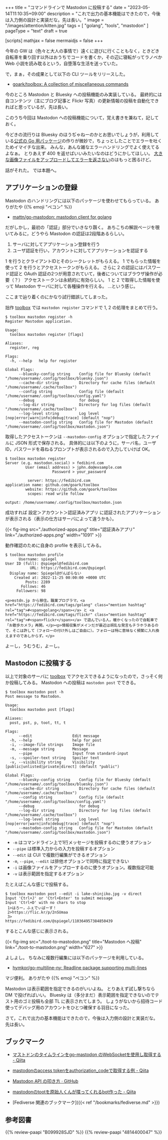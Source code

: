 +++
title = "コマンドラインで Mastodon に投稿する"
date =  "2023-05-14T11:10:35+09:00"
description = "これで出力の基本機能はできたので，今後は入力側の設計と実装だな。先は長い。"
image = "/images/attention/kitten.jpg"
tags = [ "golang", "tools", "mastodon" ]
pageType = "text"
draft = true

[scripts]
  mathjax = false
  mermaidjs = false
+++

今年の GW は（色々と大人の事情で）遠くに遊びに行くこともなく，ときどき自転車を乗り回す以外はおうちでコードを書くか，その辺に寝転がってラノベか Web 小説を読み耽るという，自堕落な生活を送っていた。

で，まぁ，その成果として以下の CLI ツールをリリースした。

- [goark/toolbox: A collection of miscellaneous commands][toolbox]

今のところ Mastodon と Bluesky への投稿機能のみ実装している。
最終的には自コンテンツ（主にブログ記事と Flickr 写真）の更新情報の投稿を自動化できればと思っているが，先は長い。

このうち今回は Mastodon への投稿機能について，覚え書きを兼ねて，記しておく。

今どきの流行りは Bluesky のほうぢゃねーのかとお思いでしょうが，利用している[公式の Go 用パッケージ](https://github.com/bluesky-social/indigo "bluesky-social/indigo: Go source code for Bluesky's atproto services. NOT STABLE (yet)")の作りが微妙で，ちょっとしたことでエラーを吐くためイマイチな出来。
みんな，あんな雑なエラーハンドリングでよく使えてるよなぁ。
とりあえず 400 を返せばいいみたいなのはどうにかしてほしい。
[大きな画像ファイルをアップロードしてエラーを返さない](https://zenn.dev/username/articles/20230506-downsizing-images "画像ファイルのサイズを縮小したい")のはもっと困るけど。

話がそれた。
では本題へ。

## アプリケーションの登録

Mastodon のハンドリングには以下のパッケージを使わせてもらっている。
ありがたや {{% emoji "ペコン" %}}

- [mattn/go-mastodon: mastodon client for golang][mattn/go-mastodon]

だがしかし，最初の「認証」部分でいきなり躓く。
あちこちの解説ページを覗いてみるに，どうやら Mastodon の認証は2段階あるらしい。

1. サーバに対してアプリケーション登録を行う
2. ユーザ認証を行い，アカウントに対してアプリケーションを認証する

1 を行うとクライアントIDとそのシークレットがもらえる。
1 でもらった情報を使って 2 を行うとアクセストークンがもらえる。
さらに 2 の認証にはパスワード認証と OAuth 認証の2つが用意されていて，後者についてはブラウザ操作が必要（？）
アクセストークンは永続的に有効らしい。
1 と 2 で取得した情報を使って Mastodon サーバに対して各種操作を行える。
 ...という感じ。

ここまで辿り着くのにかなり試行錯誤してしまった。

拙作 [toolbox] では `mastodon register` コマンドで 1, 2 の処理をまとめて行う。

```text
$ toolbox mastodon register -h
Register Mastodon application.

Usage:
  toolbox mastodon register [flags]

Aliases:
  register, reg

Flags:
  -h, --help   help for register

Global Flags:
      --bluesky-config string    Config file for Bluesky (default "/home/username/.config/toolbox/bluesky.json")
      --cache-dir string         Directory for cache files (default "/home/username/.cache/toolbox")
      --config string            Config file (default "/home/username/.config/toolbox/config.yaml")
      --debug                    for debug
      --log-dir string           Directory for log files (default "/home/username/.cache/toolbox")
      --log-level string         Log level [nop|error|warn|info|debug|trace] (default "nop")
      --mastodon-config string   Config file for Mastodon (default "/home/username/.config/toolbox/mastodon.json")
```

取得したアクセストークンは `--mastodon-config` オプションで指定したファイルに JSON 形式で保存される。
具体的には以下のように，サーバ名，ユーザID，パスワードを尋ねるプロンプトが表示されるので入力していけば OK。

```text
$ toolbox mastodon register
Server (e.g. mastodon.social) > fedibird.com
         User (email address) > jphn.do@exsample.com
                     Password > your_password

          server: https://fedibird.com
application name: github.com/goark/toolbox
         website: https://github.com/goark/toolbox
          scopes: read write follow

output: /home/username/.config/toolbox/mastodon.json
```

成功すれば 設定＞アカウント＞認証済みアプリ に認証されたアプリケーションが表示される（表示の仕方はサーバによって違うかも）。

{{< fig-img src="./authorized-apps.png" title="認証済みアプリ" link="./authorized-apps.png" width="1091" >}}

動作確認のために自身の profile を表示してみる。

```text
$ toolbox mastodon profile
      Username: spiegel
User ID (full): @spiegel@fedibird.com
           URL: https://fedibird.com/@spiegel
  Display name: Spiegel@がんばらない
    Created at: 2022-11-25 00:00:00 +0000 UTC
         Posts: 2289
       Follows: 46
     Followers: 98

<p>mstdn.jp から移住。職業プログラマ。<a href="https://fedibird.com/tags/golang" class="mention hashtag" rel="tag">#<span>golang</span></a> と <a href="https://fedibird.com/tags/flickr" class="mention hashtag" rel="tag">#<span>flickr</span></a> で遊んでいる人。暖かくなったので自転車で「お散歩カメラ」再開。</p><p>情報収集がメインだが最近は胡乱な発言もチラホラあるので，そこは許して（フォローの付け外しはご自由に）。フォローは特に意味なく頻繁に入れ換えますのであしからず。</p>
```

よーし，うむうむ，よーし。

## Mastodon に投稿する

以上で対象のサーバに [toolbox] でアクセスできるようになったので，さっそく何か投稿してみる。
Mastodon への投稿は `mastodon post` でできる。

```text
$ toolbox mastodon post -h
Post message to Mastodon.

Usage:
  toolbox mastodon post [flags]

Aliases:
  post, pst, p, toot, tt, t

Flags:
      --edit                  Edit message
  -h, --help                  help for post
  -i, --image-file strings    Image file
  -m, --message string        Message
      --pipe                  Input from standard-input
  -s, --spoiler-text string   Spoiler text
  -v, --visibility string     Visibility [public|unlisted|private|direct] (default "public")

Global Flags:
      --bluesky-config string    Config file for Bluesky (default "/home/username/.config/toolbox/bluesky.json")
      --cache-dir string         Directory for cache files (default "/home/username/.cache/toolbox")
      --config string            Config file (default "/home/username/.config/toolbox/config.yaml")
      --debug                    for debug
      --log-dir string           Directory for log files (default "/home/username/.cache/toolbox")
      --log-level string         Log level [nop|error|warn|info|debug|trace] (default "nop")
      --mastodon-config string   Config file for Mastodon (default "/home/username/.config/toolbox/mastodon.json")
```

- `-m` はコマンドライン上で1行メッセージを投稿するのに使うオプション
- `--pipe` は標準入力からの入力を投稿するオプション
- `--edit` は CUI で複数行編集ができるオプション
- `-m`, `--pipe`, `--edit` は排他オプションで同時に指定できない
- `-i` は画像ファイルをアップローするのに使うオプション。複数指定可能
- `-v` は表示範囲を指定するオプション

たとえばこんな感じで投稿する。

```text
$ toolbox mastodon post --edit -i lake-shinjiko.jpg -v direct
Input 'Ctrl+J' or 'Ctrl+Enter' to submit message
Input 'Ctrl+D' with no chars to stop
 1>はろー，ふぇでぃばーす！
 2>https://flic.kr/p/2nSUmaa
 3>
https://fedibird.com/@spiegel/110364957384850439
```

するとこんな感じに表示される。

{{< fig-img src="./toot-to-mastodon.png" title="Mastodon へ投稿" link="./toot-to-mastodon.png" width="627" >}}

よしよし。
ちなみに複数行編集には以下のパッケージを利用している。

- [hymkor/go-multiline-ny: Readline package supporting multi-lines](https://github.com/hymkor/go-multiline-ny)

マジ便利。
ありがたや {{% emoji "ペコン" %}}

Mastodon は表示範囲を指定できるのがいいよね。
とりあえず試し撃ちなら DM で投げればいい。
Bluesky は（多分まだ）表示範囲を指定できないのでテスト用のゴミ投稿も全部 TL に表示されてしまう。
しょうがないから招待コード使ってデバッグ用のアカウントをひとつ確保する羽目になった。

さて，これで出力の基本機能はできたので，今後は入力側の設計と実装だな。
先は長い。

## ブックマーク

- [マストドンのタイムラインをgo-mastodon のWebSocketを使用し取得する - Qiita](https://qiita.com/S-YOU/items/cf677ae282bd6f38fbbb)
- [mastodonのaccess tokenをauthorization_codeで取得する例 - Qiita](https://qiita.com/civic/items/7358dc1c54ff8e71c326)
- [Mastodon API の叩き方 · GitHub](https://gist.github.com/okapies/eab5c6fc217e914ed0cac6c944384e4d)
- [mastodonのtootを原始人くんが喋ってくれるbot作った - Qiita](https://qiita.com/shinderuman@github/items/c96161caa65c6a9e8ffc)

- [Fediverse 関連のブックマーク]({{< ref "/bookmarks/fediverse.md" >}})

## 参考図書

{{% review-paapi "B099928SJD" %}} <!-- プログラミング言語Go -->
{{% review-paapi "4814400047" %}} <!-- 初めてのGo言語 -->

[toolbox]: https://github.com/goark/toolbox "goark/toolbox: A collection of miscellaneous commands"
[mattn/go-mastodon]: https://github.com/mattn/go-mastodon "mattn/go-mastodon: mastodon client for golang"
<!-- eof -->
